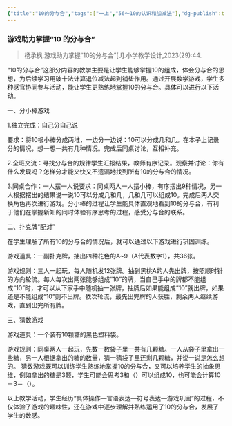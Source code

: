 ```yaml
---
{"title":"10的分与合","tags":["一上","56～10的认识和加减法"],"dg-publish":true,"permalink":"/5 课时设计/1a 10的分与合/","dgPassFrontmatter":true,"noteIcon":""}
---
```



### 游戏助力掌握“10 的分与合”

> 杨承枫.游戏助力掌握“10的分与合”[J].小学教学设计,2023(29):44.

“10的分与合”这部分内容的教学主要是让学生能够掌握10的组成，体会分与合的思想，为后续学习用破十法计算退位减法起到铺垫作用。通过开展数学游戏，学生多种感官协同参与活动，能让学生更熟练地掌握10的分与合。具体可以进行以下活动。

一、分小棒游戏

1.独立完成：自己分自己说

要求：将10根小棒分成两堆，一边分一边说：10可以分成几和几。在本子上记录分的情况，想一想一共有几种情况。完成后同桌讨论，互相补充。

2.全班交流：寻找分与合的规律学生汇报结果，教师有序记录。观察并讨论：你有什么发现吗？怎样分才能又快又不遗漏地找到所有10的分与合的情况。

3.同桌合作：一人摆一人说要求：同桌两人一人摆小棒，有序摆出9种情况，另一人根据摆出的结果说一说10可以分成几和几，几和几可以组成10。完成后两人交换角色再次进行游戏。分小棒的过程让学生能具体直观地看到10的分与合，有利于他们在掌握新知的同时体验有序思考的过程，感受分与合的联系。

二、扑克牌“配对”

在学生理解了所有10的分与合的情况后，就可以通过以下游戏进行巩固训练。

游戏道具：一副扑克牌，抽出四种花色的A~9（A代表数字1），共36张。

游戏规则：三人一起玩，每人随机发12张牌。抽到黑桃A的人先出牌，按照顺时针的方向轮流。每人每次出两张能够组成“10”的牌，当自己手中的牌都不能组成“10”时，才可以从下家手中随机抽一张牌，抽牌后如果能组成“10”就出牌，如果还是不能组成“10”则不出牌。依次轮流，最先出完牌的人获胜，剩余两人继续游戏，直到出完所有牌。

三、猜数游戏

游戏道具：一个装有10颗糖的黑色塑料袋。

游戏规则：同桌两人一起玩，先数一数袋子里一共有几颗糖。一人从袋子里拿出一些糖，另一人根据拿出的糖的数量，猜一猜袋子里还剩几颗糖，并说一说是怎么想的。
猜数游戏既可以训练学生熟练地掌握10的分与合，又可以培养学生的抽象思维，例如拿出的糖是3颗，学生可能会思考3和（）可以组成10，也可能会计算10－3＝（）。

以上教学活动，学生经历“具体操作—言语表达—符号表达—游戏巩固”的过程，不仅体验了游戏的趣味性，还在游戏中逐步理解并熟练运用了10的分与合，发展了学生的数感。

